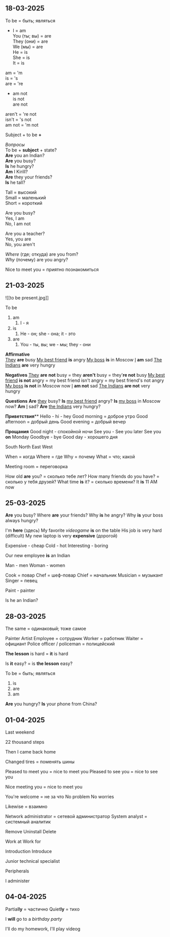 ## 18-03-2025

To be = быть; являться

+
	I = am  
	You (ты; вы) = are  
	They (они) = are  
	We (мы) = are  
	He = is  
	She = is  
	It = is  

am = 'm  
is = 's  
are = 're  

-
	am not  
	is not   
	are not  

aren't = 're not  
isn't = 's not  
am not = 'm not  

Subject + to be **+**

*Вопросы*  
To be + **subject** + state?  
	**Are** you an Indian?  
	**Are** you busy?  
	**Is** he hungry?  
	**Am** I Kirill?  
	**Are** they your friends?  
	**Is** he tall?  

Tall = высокий  
Small = маленький  
Short = короткий  

Are you busy?  
	Yes, I am  
	No, I am not  

Are you a teacher?  
	Yes, you are  
	No, you aren't  

*Where* (где; откуда) are you from?  
*Why* (почему) are you angry?  

Nice to meet you = приятно познакомиться

## 21-03-2025

![[to be present.jpg]]

To be
1. am
	1. I - я
2. is 
	1. He - он; she - она; it - это
3. are
	1. You - ты, вы; we - мы; they - они

**Affirmative**  
	<u>They</u> **are** busy
	<u>My best friend</u> **is** angry
	<u>My boss</u> **is** in Moscow 
	<u>I</u> **am** sad
	<u>The Indians</u> **are** very hungry

**Negatives**
	<u>They</u> **are** **not** busy = they **aren't** busy = they'**re not** busy
	<u>My best friend</u> **is not** angry = my best friend isn't angry = my best friend's not angry
	<u>My boss</u> **is not** in Moscow now 
	<u>I</u> **am not** sad 
	<u>The Indians</u> **are not** very hungry
	

**Questions**
	**Are** <u>they</u> busy?
	**Is** <u>my best friend</u> angry?
	**Is** <u>my boss</u> in Moscow now?
	**Am** <u>I</u> sad?
	**Are** <u>the Indians</u> very hungry?

**Приветствия****
Hello - hi - hey
Good morning = доброе утро
Good afternoon = добрый день
Good evening = добрый вечер

**Прощания**
Good night - спокойной ночи
See you - See you later 
	See you **on** Monday
Goodbye - bye
Good day - хорошего дня

South
North
East
West 

When = когда
Where = где
Why = почему
What = что; какой

Meeting room = переговорка

How old **are** you? = сколько тебе лет?
How many friends do you have? = сколько у тебя друзей?
What time **is** it? = сколько времени?
It **is** 11 AM now

## 25-03-2025



**Are** you busy?
Where **are** your friends?
Why **is** he angry? 
Why **is** your boss always hungry?

I'm **here** (здесь)
My favorite *videogame* **is** on the table
His job is very hard (difficult)
My new laptop is very **expensive** (дорогой)

Expensive - cheap
Cold - hot
Interesting - boring

Our new employee **is** an Indian

Man - men
Woman - women

Cook = повар
Chef = шеф-повар
Chief = начальник
Musician = музыкант
Singer = певец

Paint - painter

Is he an Indian?

## 28-03-2025

The same = одинаковый; тоже самое

Painter
Artist
Employee = сотрудник
Worker = работник
Waiter = официант
Police officer / policeman = полицейский

**The lesson** is hard = **it** is hard

Is **it** easy? = is **the lesson** easy?

To be = быть; являться
1. is
2. are 
3. am

**Are** you hungry?
**Is** your phone from China?

## 01-04-2025

Last weekend 

22 thousand steps 

Then I came back home

Changed tires = поменять шины 

Pleased to meet you = nice to meet you
Pleased to see you = nice to see you

Nice meeting you = nice to meet you

You're welcome = не за что
	No problem
	No worries

Likewise = взаимно

Network administrator = сетевой администратор
System analyst = системный аналитик

Remove
Uninstall
Delete

Work at 
Work for

Introduction
	Introduce

Junior technical specialist

Peripherals

I administer 

## 04-04-2025

Partial**ly** = частично
Quiet**ly** = тихо

I **will** go to a *birthday party*

I'll do my homework, I'll play videog